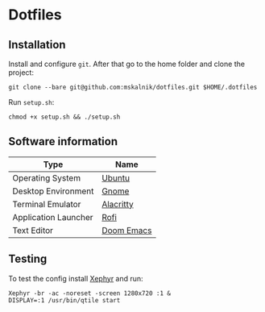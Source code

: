 # Dotfiles

## Installation

Install and configure `git`. After that go to the home folder and clone the
project:

`git clone --bare git@github.com:mskalnik/dotfiles.git $HOME/.dotfiles`

Run `setup.sh`:

`chmod +x setup.sh && ./setup.sh`

## Software information

| Type                 | Name                                                  |
|----------------------|-------------------------------------------------------|
| Operating System     | [Ubuntu](https://ubuntu.com/)                         |
| Desktop Environment  | [Gnome](https://www.gnome.org/)                       |
| Terminal Emulator    | [Alacritty](https://alacritty.org/)                   |
| Application Launcher | [Rofi](https://github.com/davatorium/rofi)            |
| Text Editor          | [Doom Emacs](https://github.com/doomemacs/doomemacs)  |

## Testing

To test the config install [Xephyr](https://wiki.archlinux.org/title/Xephyr) and
run:

```
Xephyr -br -ac -noreset -screen 1280x720 :1 &
DISPLAY=:1 /usr/bin/qtile start
```
